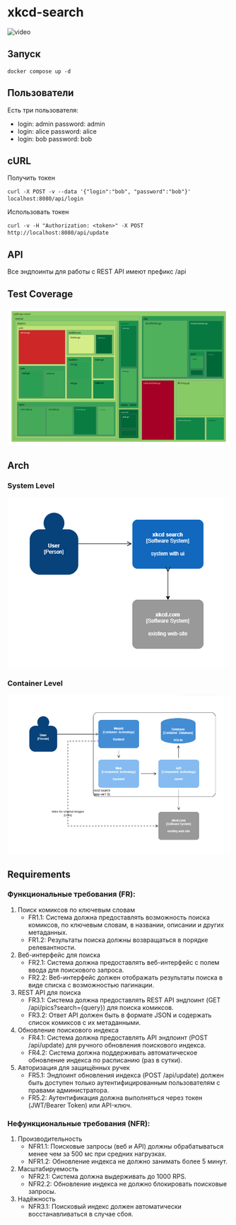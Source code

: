 # xkcd-search
![video](example.GIF)
## Запуск 
```
docker compose up -d
```
## Пользователи
Есть три пользователя:
* login: admin password: admin
* login: alice password: alice
* login: bob password: bob
## cURL
Получить токен
```
curl -X POST -v --data '{"login":"bob", "password":"bob"}' localhost:8080/api/login
```
Использовать токен
```
curl -v -H "Authorization: <token>" -X POST http://localhost:8080/api/update

```
## API
Все эндпоинты для работы с REST API имеют префикс /api

## Test Coverage
![Cover.svg](assets/cover.svg)

## Arch

### System Level
![System](assets/System.png)

### Container Level
![Container](assets/Container.png)

## Requirements

### Функциональные требования (FR):
1. Поиск комиксов по ключевым словам
   * FR1.1: Система должна предоставлять возможность поиска комиксов, по ключевым словам, в названии, описании и других метаданных.
   * FR1.2: Результаты поиска должны возвращаться в порядке релевантности.
3. Веб-интерфейс для поиска
   * FR2.1: Система должна предоставлять веб-интерфейс с полем ввода для поискового запроса.
   * FR2.2: Веб-интерфейс должен отображать результаты поиска в виде списка с возможностью пагинации.
4. REST API для поиска
   * FR3.1: Система должна предоставлять REST API эндпоинт (GET /api/pics?search={query}) для поиска комиксов.
   * FR3.2: Ответ API должен быть в формате JSON и содержать список комиксов с их метаданными.
5. Обновление поискового индекса
   * FR4.1: Система должна предоставлять API эндпоинт (POST /api/update) для ручного обновления поискового индекса.
   * FR4.2: Система должна поддерживать автоматическое обновление индекса по расписанию (раз в сутки).
6. Авторизация для защищённых ручек
   * FR5.1: Эндпоинт обновления индекса (POST /api/update) должен быть доступен только аутентифицированным пользователям с правами администратора.
   * FR5.2: Аутентификация должна выполняться через токен (JWT/Bearer Token) или API-ключ.

### Нефункциональные требования (NFR):
1. Производительность
   * NFR1.1: Поисковые запросы (веб и API) должны обрабатываться менее чем за 500 мс при средних нагрузках.
   * NFR1.2: Обновление индекса не должно занимать более 5 минут.
2. Масштабируемость
   * NFR2.1: Система должна выдерживать до 1000 RPS.
   * NFR2.2: Обновление индекса не должно блокировать поисковые запросы.
3. Надёжность
   * NFR3.1: Поисковый индекс должен автоматически восстанавливаться в случае сбоя.
